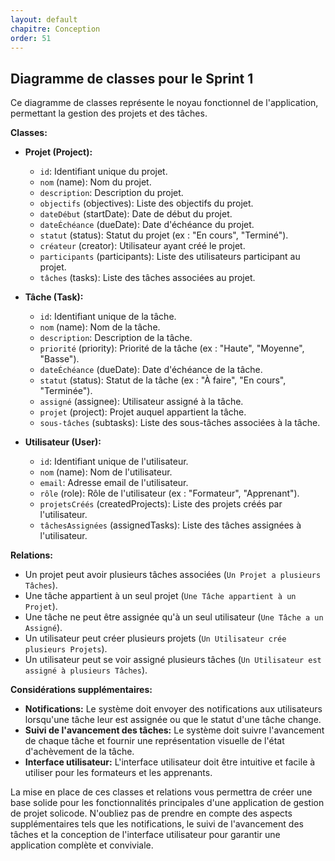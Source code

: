 ```yaml
---
layout: default
chapitre: Conception
order: 51
---
```


## Diagramme de classes pour le Sprint 1 

Ce diagramme de classes représente le noyau fonctionnel de l'application, permettant la gestion des projets et des tâches.

**Classes:**

* **Projet (Project):**
    * `id`: Identifiant unique du projet.
    * `nom` (name): Nom du projet.
    * `description`: Description du projet.
    * `objectifs` (objectives): Liste des objectifs du projet.
    * `dateDébut` (startDate): Date de début du projet.
    * `dateÉchéance` (dueDate): Date d'échéance du projet.
    * `statut` (status): Statut du projet (ex : "En cours", "Terminé").
    * `créateur` (creator): Utilisateur ayant créé le projet.
    * `participants` (participants): Liste des utilisateurs participant au projet.
    * `tâches` (tasks): Liste des tâches associées au projet.

* **Tâche (Task):**
    * `id`: Identifiant unique de la tâche.
    * `nom` (name): Nom de la tâche.
    * `description`: Description de la tâche.
    * `priorité` (priority): Priorité de la tâche (ex : "Haute", "Moyenne", "Basse").
    * `dateÉchéance` (dueDate): Date d'échéance de la tâche.
    * `statut` (status): Statut de la tâche (ex : "À faire", "En cours", "Terminée").
    * `assigné` (assignee): Utilisateur assigné à la tâche.
    * `projet` (project): Projet auquel appartient la tâche.
    * `sous-tâches` (subtasks): Liste des sous-tâches associées à la tâche.

* **Utilisateur (User):**
    * `id`: Identifiant unique de l'utilisateur.
    * `nom` (name): Nom de l'utilisateur.
    * `email`: Adresse email de l'utilisateur.
    * `rôle` (role): Rôle de l'utilisateur (ex : "Formateur", "Apprenant").
    * `projetsCréés` (createdProjects): Liste des projets créés par l'utilisateur.
    * `tâchesAssignées` (assignedTasks): Liste des tâches assignées à l'utilisateur.

**Relations:**

* Un projet peut avoir plusieurs tâches associées (`Un Projet a plusieurs Tâches`).
* Une tâche appartient à un seul projet (`Une Tâche appartient à un Projet`).
* Une tâche ne peut être assignée qu'à un seul utilisateur (`Une Tâche a un Assigné`).
* Un utilisateur peut créer plusieurs projets (`Un Utilisateur crée plusieurs Projets`).
* Un utilisateur peut se voir assigné plusieurs tâches (`Un Utilisateur est assigné à plusieurs Tâches`).

**Considérations supplémentaires:**

* **Notifications:** Le système doit envoyer des notifications aux utilisateurs lorsqu'une tâche leur est assignée ou que le statut d'une tâche change.
* **Suivi de l'avancement des tâches:** Le système doit suivre l'avancement de chaque tâche et fournir une représentation visuelle de l'état d'achèvement de la tâche.
* **Interface utilisateur:** L'interface utilisateur doit être intuitive et facile à utiliser pour les formateurs et les apprenants.

La mise en place de ces classes et relations vous permettra de créer une base solide pour les fonctionnalités principales d'une application de gestion de projet solicode. N'oubliez pas de prendre en compte des aspects supplémentaires tels que les notifications, le suivi de l'avancement des tâches et la conception de l'interface utilisateur pour garantir une application complète et conviviale.
